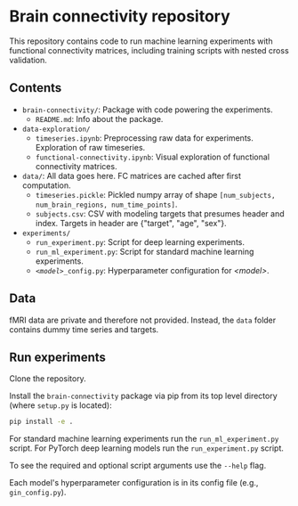# Brain connectivity repository

This repository contains code to run machine learning experiments with functional connectivity matrices, including training scripts with nested cross validation.

## Contents

- `brain-connectivity/`: Package with code powering the experiments.
  - `README.md`: Info about the package.
- `data-exploration/`
  - `timeseries.ipynb`: Preprocessing raw data for experiments. Exploration of raw timeseries.
  - `functional-connectivity.ipynb`: Visual exploration of functional connectivity matrices.
- `data/`: All data goes here. FC matrices are cached after first computation.
  - `timeseries.pickle`: Pickled numpy array of shape `[num_subjects, num_brain_regions, num_time_points]`.
  - `subjects.csv`: CSV with modeling targets that presumes header and index. Targets in header are {"target", "age", "sex"}.
- `experiments/`
  - `run_experiment.py`: Script for deep learning experiments.
  - `run_ml_experiment.py`: Script for standard machine learning experiments.
  - *`<model>`*`_config.py`: Hyperparameter configuration for *\<model\>*.


## Data

fMRI data are private and therefore not provided. Instead, the `data` folder contains dummy time series and targets.

## Run experiments

Clone the repository.

Install the `brain-connectivity` package via pip from its top level directory (where `setup.py` is located):

```bash
pip install -e .
```

For standard machine learning experiments run the `run_ml_experiment.py` script. For PyTorch deep learning models run the `run_experiment.py` script.

To see the required and optional script arguments use the `--help` flag.

Each model's hyperparameter configuration is in its config file (e.g., `gin_config.py`).
